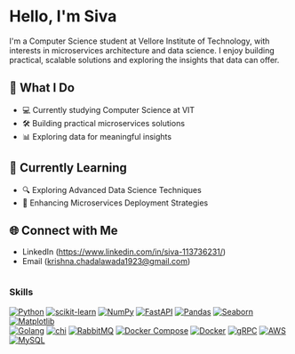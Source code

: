 # Hello, I'm Siva 

I'm a Computer Science student at Vellore Institute of Technology, with interests in microservices architecture and data science. I enjoy building practical, scalable solutions and exploring the insights that data can offer.

## 🚀 What I Do

- 💻 Currently studying Computer Science at VIT
- 🛠️ Building practical microservices solutions
- 📊 Exploring data for meaningful insights

## 🌱 Currently Learning

- 🔍 Exploring Advanced Data Science Techniques
- 🚀 Enhancing Microservices Deployment Strategies

## 🌐 Connect with Me

- LinkedIn (https://www.linkedin.com/in/siva-113736231/)
- Email (krishna.chadalawada1923@gmail.com)

<div style="display: flex; flex-wrap: wrap; justify-content: space-around;">
  <!-- Row 1 - Python-related -->
  <div>
    <h3>Skills</h3>
    <a href="https://www.python.org/" target="_blank"><img src="https://img.shields.io/badge/Python-3776AB?style=for-the-badge&logo=python&logoColor=white" alt="Python"></a>
    <a href="https://scikit-learn.org/" target="_blank"><img src="https://img.shields.io/badge/scikit--learn-F7931E?style=for-the-badge&logo=scikit-learn&logoColor=white" alt="scikit-learn"></a>
    <a href="https://numpy.org/" target="_blank"><img src="https://img.shields.io/badge/NumPy-013243?style=for-the-badge&logo=numpy&logoColor=white" alt="NumPy"></a>
    <a href="https://fastapi.tiangolo.com/" target="_blank"><img src="https://img.shields.io/badge/FastAPI-009688?style=for-the-badge&logo=fastapi&logoColor=white" alt="FastAPI"></a>
    <a href="https://pandas.pydata.org/" target="_blank"><img src="https://img.shields.io/badge/Pandas-150458?style=for-the-badge&logo=pandas&logoColor=white" alt="Pandas"></a>
    <a href="https://seaborn.pydata.org/" target="_blank"><img src="https://img.shields.io/badge/Seaborn-007ACC?style=for-the-badge&logo=seaborn&logoColor=white" alt="Seaborn"></a>
    <a href="https://matplotlib.org/" target="_blank"><img src="https://img.shields.io/badge/Matplotlib-FFD43B?style=for-the-badge&logo=matplotlib&logoColor=white" alt="Matplotlib"></a>
  </div>

  <!-- Row 2 - Go/microservices/AWS-related -->
  <div>
    <a href="https://golang.org/" target="_blank"><img src="https://img.shields.io/badge/Go-00ADD8?style=for-the-badge&logo=go&logoColor=white" alt="Golang"></a>
    <a href="https://github.com/go-chi/chi" target="_blank"><img src="https://img.shields.io/badge/chi-5252FF?style=for-the-badge&logo=go&logoColor=white" alt="chi"></a>
    <a href="https://www.rabbitmq.com/" target="_blank"><img src="https://img.shields.io/badge/RabbitMQ-FF6600?style=for-the-badge&logo=rabbitmq&logoColor=white" alt="RabbitMQ"></a>
    <a href="https://docs.docker.com/compose/" target="_blank"><img src="https://img.shields.io/badge/Docker%20Compose-2391E6?style=for-the-badge&logo=docker&logoColor=white" alt="Docker Compose"></a>
    <a href="https://www.docker.com/" target="_blank"><img src="https://img.shields.io/badge/Docker-2496ED?style=for-the-badge&logo=docker&logoColor=white" alt="Docker"></a>
    <a href="https://grpc.io/" target="_blank"><img src="https://img.shields.io/badge/gRPC-02303A?style=for-the-badge&logo=grpc&logoColor=white" alt="gRPC"></a>
    <a href="https://aws.amazon.com/" target="_blank"><img src="https://img.shields.io/badge/AWS-232F3E?style=for-the-badge&logo=amazon-aws&logoColor=white" alt="AWS"></a>
    <a href="https://www.mysql.com/" target="_blank"><img src="https://img.shields.io/badge/MySQL-4479A1?style=for-the-badge&logo=mysql&logoColor=white" alt="MySQL"></a>
  </div>
</div>

